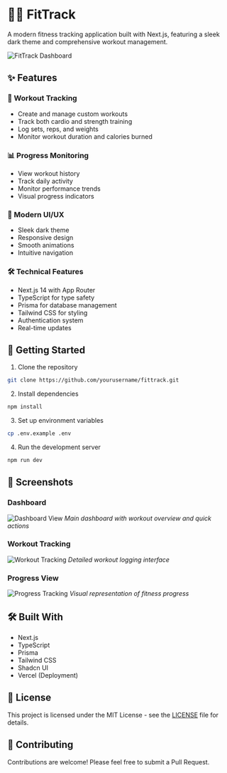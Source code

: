 # 🏋️‍♂️ FitTrack

A modern fitness tracking application built with Next.js, featuring a sleek dark theme and comprehensive workout management.

![FitTrack Dashboard](dashboard-screenshot.png)

## ✨ Features

### 🎯 Workout Tracking
- Create and manage custom workouts
- Track both cardio and strength training
- Log sets, reps, and weights
- Monitor workout duration and calories burned

### 📊 Progress Monitoring
- View workout history
- Track daily activity
- Monitor performance trends
- Visual progress indicators

### 🎨 Modern UI/UX
- Sleek dark theme
- Responsive design
- Smooth animations
- Intuitive navigation

### 🛠️ Technical Features
- Next.js 14 with App Router
- TypeScript for type safety
- Prisma for database management
- Tailwind CSS for styling
- Authentication system
- Real-time updates

## 🚀 Getting Started

1. Clone the repository
```bash
git clone https://github.com/yourusername/fittrack.git
```

2. Install dependencies
```bash
npm install
```

3. Set up environment variables
```bash
cp .env.example .env
```

4. Run the development server
```bash
npm run dev
```

## 📸 Screenshots

### Dashboard
![Dashboard View](dashboard-screenshot.png)
*Main dashboard with workout overview and quick actions*

### Workout Tracking
![Workout Tracking](workout-screenshot.png)
*Detailed workout logging interface*

### Progress View
![Progress Tracking](progress-screenshot.png)
*Visual representation of fitness progress*

## 🛠️ Built With
- Next.js
- TypeScript
- Prisma
- Tailwind CSS
- Shadcn UI
- Vercel (Deployment)

## 📝 License
This project is licensed under the MIT License - see the [LICENSE](LICENSE) file for details.

## 🤝 Contributing
Contributions are welcome! Please feel free to submit a Pull Request.